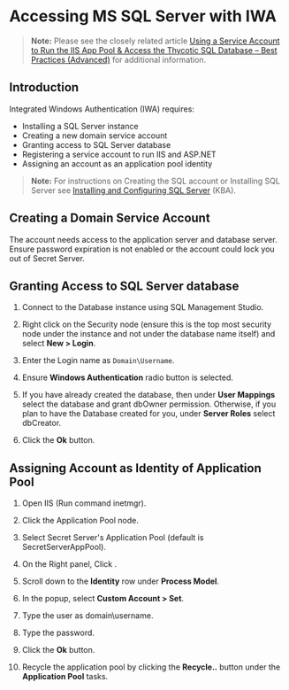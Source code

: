 [title]: # (Accessing MS SQL Server with IWA)
[tags]: # (Integrated Windows Authentication, IWA, Authentication, Credentials. SQL)
[priority]: # (1000)
[redirect]: # (SSWindowsAuthentication)

# Accessing MS SQL Server with IWA

> **Note:** Please see the closely related article [Using a Service Account to Run the IIS App Pool & Access the Thycotic SQL Database – Best Practices (Advanced)](https://thycotic.force.com/support/s/article/Best-Adv-Install-Using-a-Service-Account-to-Run-IIS-App-Pool-and-SQL-DB) for additional information.

## Introduction

Integrated Windows Authentication (IWA) requires:

- Installing a SQL Server instance
- Creating a new domain service account
- Granting  access to SQL Server database
- Registering  a service account to run IIS and ASP.NET
- Assigning an account as an application pool identity

> **Note:** For instructions on Creating the SQL account or Installing SQL Server see [Installing and Configuring SQL Server](http://updates.thycotic.net/link.ashx?SSSqlServerHelp) (KBA).

## Creating a Domain Service Account

The account needs access to the application server and database server. Ensure password expiration is not enabled or the account could lock you out of Secret Server.

## Granting Access to SQL Server database

1. Connect to the Database instance using SQL Management Studio.

1. Right click on the Security node (ensure this is the top most security node under the instance and not under the database name itself) and select **New \> Login**.

1. Enter the Login name as `Domain\Username`.

1. Ensure **Windows Authentication** radio button is selected.

1. If you have already created the database, then under **User Mappings** select the database and grant dbOwner permission. Otherwise, if you plan to have the Database created for you, under **Server Roles** select dbCreator.

1. Click the **Ok** button.

<!-- Registering Service Account to Run IIS and ASP.NET](http://ASP.NET)

 Follow the instructions in [Running Secret Server Application Pool as a Service Account](http://support.thycotic.com/KB/a94/running-secret-server-iis-application-pool-with-service.aspx) article. -->

## Assigning Account as Identity of Application Pool

1. Open IIS (Run command inetmgr).

1. Click the Application Pool node.

1. Select Secret Server's Application Pool (default is SecretServerAppPool).

1. On the Right panel, Click .

1. Scroll down to the **Identity** row under **Process Model**.

1. In the popup, select **Custom Account \> Set**.

1. Type the user as domain\username.

1. Type the password.

1. Click the **Ok** button.

1. Recycle the application pool by clicking the **Recycle..** button under the **Application Pool** tasks.